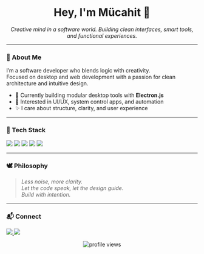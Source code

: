 <h1 align="center">Hey, I'm Mücahit 👋</h1>

<p align="center">
  <i>Creative mind in a software world. Building clean interfaces, smart tools, and functional experiences.</i>
</p>

---

### 🧭 About Me

I’m a software developer who blends logic with creativity.  
Focused on desktop and web development with a passion for clean architecture and intuitive design.

- 🧠 Currently building modular desktop tools with **Electron.js**
- 🎯 Interested in UI/UX, system control apps, and automation
- ✨ I care about structure, clarity, and user experience

---

### 🔧 Tech Stack

<p>
  <img src="https://img.shields.io/badge/Electron-2C2E3B?style=flat&logo=electron&logoColor=white"/>
  <img src="https://img.shields.io/badge/React-20232A?style=flat&logo=react&logoColor=61DAFB"/>
  <img src="https://img.shields.io/badge/Node.js-339933?style=flat&logo=nodedotjs&logoColor=white"/>
  <img src="https://img.shields.io/badge/Python-3776AB?style=flat&logo=python&logoColor=white"/>
  <img src="https://img.shields.io/badge/Flutter-02569B?style=flat&logo=flutter&logoColor=white"/>
</p>

---

### 🕊 Philosophy

> *Less noise, more clarity.*  
> *Let the code speak, let the design guide.*  
> *Build with intention.*

---

### 📬 Connect

<p>
  <a href="https://linkedin.com/in/mucahitagdin">
    <img src="https://img.shields.io/badge/LinkedIn-0077B5?style=flat&logo=linkedin&logoColor=white" />
  </a>
  <a href="https://github.com/mucahitAgdin">
    <img src="https://img.shields.io/badge/GitHub-181717?style=flat&logo=github&logoColor=white" />
  </a>
</p>

<p align="center">
  <img src="https://komarev.com/ghpvc/?username=mucahitAgdin&label=Visitors&color=grey&style=flat-square" alt="profile views" />
</p>
